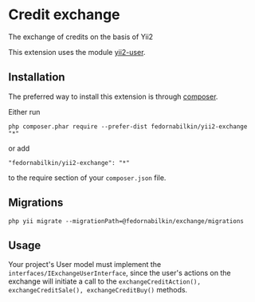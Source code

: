 Credit exchange
===============
The exchange of credits on the basis of Yii2

This extension uses the module [yii2-user](https://github.com/dektrium/yii2-user).

Installation
------------

The preferred way to install this extension is through [composer](http://getcomposer.org/download/).

Either run

```
php composer.phar require --prefer-dist fedornabilkin/yii2-exchange "*"
```

or add

```
"fedornabilkin/yii2-exchange": "*"
```

to the require section of your `composer.json` file.

Migrations
-----

`php yii migrate --migrationPath=@fedornabilkin/exchange/migrations`


Usage
-----

Your project's User model must implement
the `interfaces/IExchangeUserInterface`,
since the user's actions on the exchange will initiate a call
to the `exchangeCreditAction(), exchangeCreditSale(), exchangeCreditBuy()` methods.

